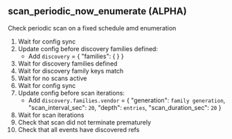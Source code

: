 
## scan_periodic_now_enumerate (ALPHA)

Check periodic scan on a fixed schedule amd enumeration

1. Wait for config sync
1. Update config before discovery families defined:
    * Add `discovery` = { "families": {  } }
1. Wait for discovery families defined
1. Wait for discovery family keys match
1. Wait for no scans active
1. Wait for config sync
1. Update config before scan iterations:
    * Add `discovery.families.vendor` = { "generation": `family generation`, "scan_interval_sec": `20`, "depth": `entries`, "scan_duration_sec": `20` }
1. Wait for scan iterations
1. Check that scan did not terminate prematurely
1. Check that all events have discovered refs
